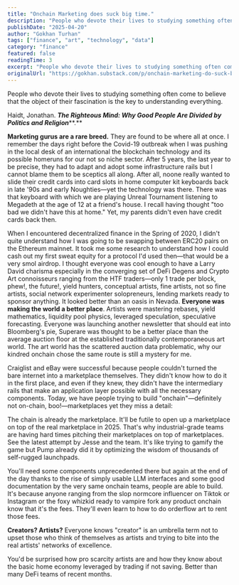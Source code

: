 ```yaml
---
title: "Onchain Marketing does suck big time."
description: "People who devote their lives to studying something often come to believe that the object of their fascination is the key to understanding everything."
publishDate: "2025-04-20"
author: "Gokhan Turhan"
tags: ["finance", "art", "technology", "data"]
category: "finance"
featured: false
readingTime: 3
excerpt: "People who devote their lives to studying something often come to believe that the object of their fascination is the key to understanding everything. Haidt, Jonathan. The Righteous Mind: Why Good Peo..."
originalUrl: "https://gokhan.substack.com/p/onchain-marketing-do-suck-big-time"
---
```


People who devote their lives to studying something often come to believe that the object of their fascination is the key to understanding everything.

 Haidt, Jonathan. ***The Righteous Mind: Why Good People Are Divided by Politics and Religion*****.**

**Marketing gurus are a rare breed.** They are found to be where all at once. I remember the days right before the Covid-19 outbreak when I was pushing in the local desk of an international the blockchain technology and its possible homeruns for our not so niche sector. After 5 years, the last year to be precise, they had to adapt and adopt some infrastructure rails but I cannot blame them to be sceptics all along. After all, noone really wanted to slide their credit cards into card slots in home computer kit keyboards back in late '90s and early Noughties—yet the technology was there. There was that keyboard with which we are playing Unreal Tournament listening to Megadeth at the age of 12 at a friend's house. I recall having thought "too bad we didn't have this at home." Yet, my parents didn't even have credit cards back then.

When I encountered decentralized finance in the Spring of 2020, I didn't quite understand how I was going to be swapping between ERC20 pairs on the Ethereum mainnet. It took me some research to understand how I could cash out my first sweat equity for a protocol I'd used then—that would be a very smol airdrop. I thought everyone was cool enough to have a Larry David charisma especially in the converging set of DeFi Degens and Crypto Art connoisseurs ranging from the HTF traders—only 1 trade per block, phew!, the future!, yield hunters, conceptual artists, fine artists, not so fine artists, social network experimenter solopreneurs, lending markets ready to sponsor anything. It looked better than an oasis in Nevada. **Everyone was making the world a better place**. Artists were mastering rebases, yield mathematics, liquidity pool physics, leveraged speculation, speculative forecasting. Everyone was launching another newsletter that should eat into Bloomberg's pie, Superare was thought to be a better place than the average auction floor at the established traditionally contemporaneous art world. The art world has the scattered auction data problematic, why our kindred onchain chose the same route is still a mystery for me.

Craiglist and eBay were successful because people couldn't turned the bare internet into a marketplace themselves. They didn't know how to do it in the first place, and even if they knew, they didn't have the intermediary rails that make an application layer possible with all the necessary components. Today, we have people trying to build "onchain"—definitely not on-chain, boo!—marketplaces yet they miss a detail:

The chain is already the marketplace. It'll be futile to open up a marketplace on top of the real marketplace in 2025. That's why industrial-grade teams are having hard times pitching their marketplaces on top of marketplaces. See the latest attempt by Jesse and the team. It's like trying to gamify the game but Pump already did it by optimizing the wisdom of thousands of self-rugged launchpads.

You'll need some components unprecedented there but again at the end of the day thanks to the rise of simply usable LLM interfaces and some good documentation by the very same onchain teams, people are able to build. It's because anyone ranging from the slop normcore influencer on Tiktok or Instagram or the foxy whizkid ready to vampire fork any product onchain know that it's the fees. They'll even learn to how to do orderflow art to rent those fees.

**Creators? Artists?** Everyone knows "creator" is an umbrella term not to upset those who think of themselves as artists and trying to bite into the real artists' networks of excellence.

You'd be surprised how pro scarcity artists are and how they know about the basic home economy leveraged by trading if not saving. Better than many DeFi teams of recent months.